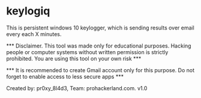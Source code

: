 # keylogiq

This is persistent windows 10 keylogger, which is sending results over email every each X minutes.

*** Disclaimer. This tool was made only for educational purposes. Hacking people or computer systems without written permission is strictly prohibited. You are using this tool on your own risk ***

*** It is recommended to create Gmail account only for this purpose. Do not forget to enable access to less secure apps ***

Created by: pr0xy_8l4d3, 
Team: prohackerland.com. 
v1.0
